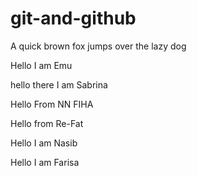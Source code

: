 # git-and-github

A quick brown fox jumps over the lazy dog


Hello I am Emu


hello there I am Sabrina


Hello From NN FIHA

Hello from Re-Fat

Hello I am Nasib

Hello I am Farisa


